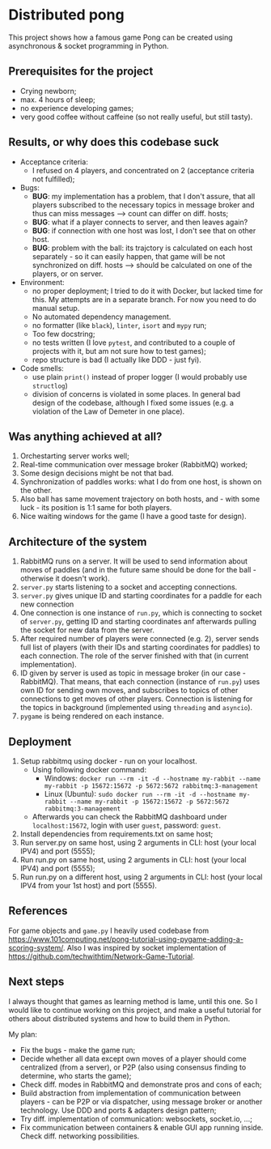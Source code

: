 # Distributed pong

This project shows how a famous game Pong can be created using asynchronous & socket programming in Python.

## Prerequisites for the project

- Crying newborn;
- max. 4 hours of sleep;
- no experience developing games;
- very good coffee without caffeine (so not really useful, but still tasty).

## Results, or why does this codebase suck
- Acceptance criteria:
    - I refused on 4 players, and concentrated on 2 (acceptance criteria not fulfilled);
- Bugs:
    - **BUG**: my implementation has a problem, that I don't assure, that all players subscribed to the necessary topics in
    message broker and thus can miss messages --> count can differ on diff. hosts;
    - **BUG**: what if a player connects to server, and then leaves again?
    - **BUG**: if connection with one host was lost, I don't see that on other host.
    - **BUG**: problem with the ball: its trajctory is calculated on each host separately - so it can easily happen,
    that game will be not synchronized on diff. hosts --> should be calculated on one of the players, or on server.
- Environment:
    - no proper deployment; I tried to do it with Docker, but lacked time for this. My attempts are in a separate branch.
    For now you need to do manual setup.
    - No automated dependency management.
    - no formatter (like `black`), `linter`, `isort` and `mypy` run;
    - Too few docstring;
    - no tests written (I love `pytest`, and contributed to a couple of projects with it, but am not sure how to test games);
    - repo structure is bad (I actually like DDD - just fyi).
- Code smells:
    - use plain `print()` instead of proper logger (I would probably use `structlog`)
    - division of concerns is violated in some places. In general bad design of the codebase, although I fixed some issues
    (e.g. a violation of the Law of Demeter in one place).

## Was anything achieved at all?
1. Orchestarting server works well;
2. Real-time communication over message broker (RabbitMQ) worked;
3. Some design decisions might be not that bad.
4. Synchronization of paddles works: what I do from one host, is shown on the other.
5. Also ball has same movement trajectory on both hosts, and - with some luck - its position is 1:1 same for both players.
6. Nice waiting windows for the game (I have a good taste for design).

## Architecture of the system
1. RabbitMQ runs on a server. It will be used to send information about moves of paddles (and in the future same should
be done for the ball - otherwise it doesn't work).
2. `server.py` starts listening to a socket and accepting connections.
3. `server.py` gives unique ID and starting coordinates for a paddle for each new connection
4. One connection is one instance of `run.py`, which is connecting to socket of `server.py`, getting ID and
starting coordinates anf afterwards pulling the socket for new data from the server.
5. After required number of players were connected (e.g. 2), server sends full list of players (with their IDs and
starting coordinates for paddles) to each connection. The role of the server finished with that
(in current implementation).
6. ID given by server is used as topic in message broker (in our case - RabbitMQ). That means, that each connection
(instance of `run.py`) uses own ID for sending own moves, and subscribes to topics of other connections to get moves of
other players. Connection is listening for the topics in background (implemented using `threading` and `asyncio`).
7. `pygame` is being rendered on each instance.  

## Deployment
1. Setup rabbitmq using docker - run on your localhost.
    - Using following docker command:
        - Windows: `docker run --rm -it -d --hostname my-rabbit --name my-rabbit -p 15672:15672 -p 5672:5672 rabbitmq:3-management`
        - Linux (Ubuntu): `sudo docker run --rm -it -d --hostname my-rabbit --name my-rabbit -p 15672:15672 -p 5672:5672 rabbitmq:3-management`
    - Afterwards you can check the RabbitMQ dashboard under `localhost:15672`, login with user `guest`, password: `guest`.
2. Install dependencies from requirements.txt on same host;
3. Run server.py on same host, using 2 arguments in CLI: host (your local IPV4) and port (5555);
4. Run run.py on same host, using 2 arguments in CLI: host (your local IPV4) and port (5555);
5. Run run.py on a different host, using 2 arguments in CLI: host (your local IPV4 from your 1st host) and port (5555).

## References
For game objects and `game.py` I heavily used codebase from https://www.101computing.net/pong-tutorial-using-pygame-adding-a-scoring-system/.
Also I was inspired by socket implementation of https://github.com/techwithtim/Network-Game-Tutorial.

## Next steps
I always thought that games as learning method is lame, until this one. So I would like to continue working on this project,
and make a useful tutorial for others about distributed systems and how to build them in Python.

My plan:
- Fix the bugs - make the game run;
- Decide whether all data except own moves of a player should come centralized (from a server), or P2P 
(also using consensus finding to determine, who starts the game);
- Check diff. modes in RabbitMQ and demonstrate pros and cons of each;
- Build abstraction from implementation of communication between players - can be P2P or via dispatcher, using
message broker or another technology. Use DDD and ports & adapters design pattern;
- Try diff. implementation of communication: websockets, socket.io, ...;
- Fix communication between containers & enable GUI app running inside. Check diff. networking possibilities.

